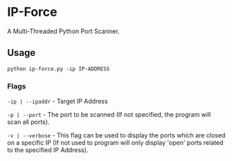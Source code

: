 # IP-Force

A Multi-Threaded Python Port Scanner.

## Usage

`python ip-force.py -ip IP-ADDRESS`

### Flags

`-ip | --ipaddr` - Target IP Address

`-p | --port` - The port to be scanned (If not specified, the program will scan all ports).

`-v | --verbose` - This flag can be used to display the ports which are closed on a specific IP (If not used to program will only display 'open' ports related to the specified IP Address).
